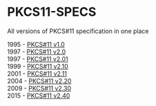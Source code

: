 PKCS11-SPECS
============

All versions of PKCS#11 specification in one place

1995 - [PKCS#11 v1.0](v1.0)  
1997 - [PKCS#11 v2.0](v2.0_DRAFT)  
1997 - [PKCS#11 v2.01](v2.01)  
1999 - [PKCS#11 v2.10](v2.10)  
2001 - [PKCS#11 v2.11](v2.11)  
2004 - [PKCS#11 v2.20](v2.20)  
2009 - [PKCS#11 v2.30](v2.30_DRAFT)  
2015 - [PKCS#11 v2.40](v2.40)
